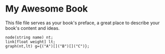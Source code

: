 My Awesome Book
=======

This file file serves as your book's preface, a great place to describe your book's content and ideas.

```
node(string name) nt;
link[float weight] lt;
graph(nt,lt) g={("A")[]("B")[]("C")};
```
